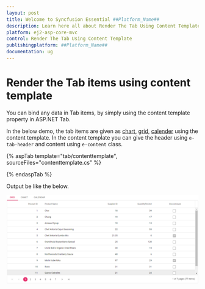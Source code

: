 ```yaml
---
layout: post
title: Welcome to Syncfusion Essential ##Platform_Name##
description: Learn here all about Render The Tab Using Content Template of Syncfusion Essential ##Platform_Name## widgets based on HTML5 and jQuery.
platform: ej2-asp-core-mvc
control: Render The Tab Using Content Template
publishingplatform: ##Platform_Name##
documentation: ug
---
```



# Render the Tab items using content template

You can bind any data in Tab items, by simply using the content template property in ASP.NET Tab.

In the below demo, the tab items are given as [chart](../../chart), [grid](../../grid), [calender](../../calendar) using the content template. In the content template you can give the header using `e-tab-header` and content using `e-content` class.

{% aspTab template="tab/contenttemplate", sourceFiles="contenttemplate.cs" %}

{% endaspTab %}

Output be like the below.

![content template](../images/contenttemplate.PNG)
